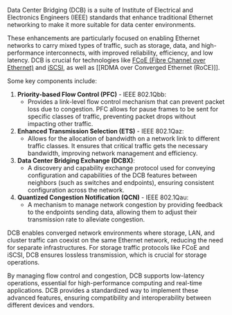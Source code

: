 Data Center Bridging (DCB) is a suite of Institute of Electrical and Electronics Engineers (IEEE) standards that enhance traditional Ethernet networking to make it more suitable for data center environments.

These enhancements are particularly focused on enabling Ethernet networks to carry mixed types of traffic, such as storage, data, and high-performance interconnects, with improved reliability, efficiency, and low latency. DCB is crucial for technologies like [FCoE (Fibre Channel over Ethernet)](../networking/fcoe.md) and [iSCSI](../networking/iscsi.md), as well as [[RDMA over Converged Ethernet (RoCE)]].

Some key components include:

1. **Priority-based Flow Control (PFC)** - IEEE 802.1Qbb:
   - Provides a link-level flow control mechanism that can prevent packet loss due to congestion. PFC allows for pause frames to be sent for specific classes of traffic, preventing packet drops without impacting other traffic.
2. **Enhanced Transmission Selection (ETS)** - IEEE 802.1Qaz:
   - Allows for the allocation of bandwidth on a network link to different traffic classes. It ensures that critical traffic gets the necessary bandwidth, improving network management and efficiency.
3. **Data Center Bridging Exchange (DCBX)**:
   - A discovery and capability exchange protocol used for conveying configuration and capabilities of the DCB features between neighbors (such as switches and endpoints), ensuring consistent configuration across the network.
4. **Quantized Congestion Notification (QCN)** - IEEE 802.1Qau:
   - A mechanism to manage network congestion by providing feedback to the endpoints sending data, allowing them to adjust their transmission rate to alleviate congestion.

DCB enables converged network environments where storage, LAN, and cluster traffic can coexist on the same Ethernet network, reducing the need for separate infrastructures. For storage traffic protocols like FCoE and iSCSI, DCB ensures lossless transmission, which is crucial for storage operations.

By managing flow control and congestion, DCB supports low-latency operations, essential for high-performance computing and real-time applications. DCB provides a standardized way to implement these advanced features, ensuring compatibility and interoperability between different devices and vendors.
